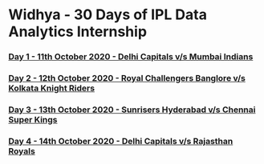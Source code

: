 # Widhya - 30 Days of IPL Data Analytics Internship

### [Day 1 - 11th October 2020 - Delhi Capitals v/s Mumbai Indians](https://github.com/shashwatk1/IPL_Data_Analysis/tree/main/Day_1_11_October)
### [Day 2 - 12th October 2020 - Royal Challengers Banglore v/s Kolkata Knight Riders](https://github.com/shashwatk1/IPL_Data_Analysis/tree/main/Day_2_12_October)
### [Day 3 - 13th October 2020 - Sunrisers Hyderabad v/s Chennai Super Kings](https://github.com/shashwatk1/IPL_Data_Analysis/tree/main/Day_3_13_October)
### [Day 4 - 14th October 2020 - Delhi Capitals v/s Rajasthan Royals](https://github.com/shashwatk1/IPL_Data_Analysis/tree/main/Day_4_14_October)